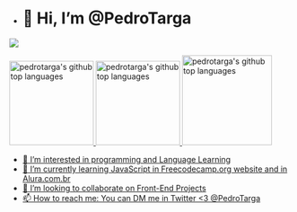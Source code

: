 - # 👋 Hi, I’m @PedroTarga
![](https://img.shields.io/badge/<code>-<javascript>-informational?style=flat&logo=<LOGO_NAME>&logoColor=white&color=2bbc8a)

<a href="https://github.com/PedroTarga">
  <img height="150px" src="https://github-readme-stats.vercel.app/api?username=pedrotarga&theme=midnight-purple&hide=contribs,prs&show_icons=true" alt="pedrotarga's github top languages" />
  <img height="150px" src="https://github-readme-stats.vercel.app/api/top-langs/?username=pedrotarga&theme=midnight-purple&layout=compact" alt="pedrotarga's github top languages" 
/>    
</a>
<a href="https://wakatime.com/@targapedro">
 <img height="160px" src="https://github-readme-stats.vercel.app/api/wakatime?username=targapedro&theme=midnight-purple&layout=compact" alt="pedrotarga's github top languages" 
</a>


- 👀 I’m interested in programming and Language Learning
- 🌱 I’m currently learning JavaScript in Freecodecamp.org website and in Alura.com.br
- 💞️ I’m looking to collaborate on Front-End Projects
- 📫 How to reach me: You can DM me in Twitter <3 @PedroTarga

<!---
PedroTarga/PedroTarga is a ✨ special ✨ repository because its `README.md` (this file) appears on your GitHub profile.
You can click the Preview link to take a look at your changes.
--->
